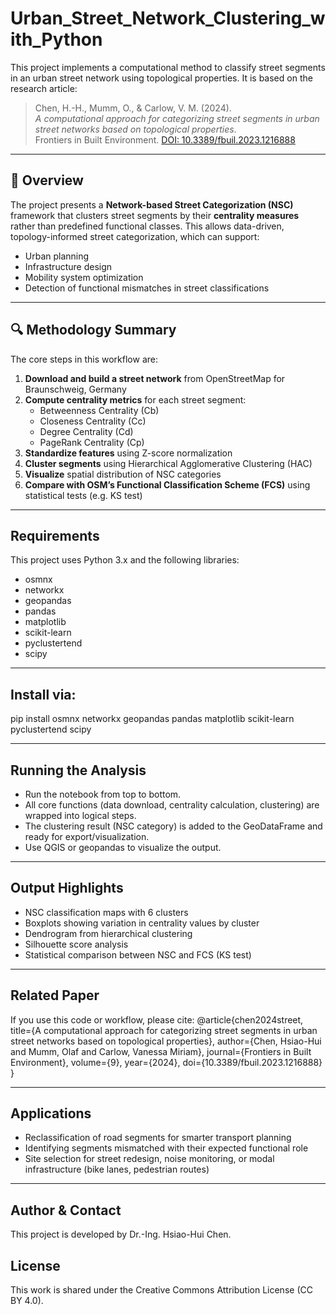 # Urban_Street_Network_Clustering_with_Python

This project implements a computational method to classify street segments in an urban street network using topological properties. It is based on the research article:

> Chen, H.-H., Mumm, O., & Carlow, V. M. (2024).  
> *A computational approach for categorizing street segments in urban street networks based on topological properties*.  
> Frontiers in Built Environment. [DOI: 10.3389/fbuil.2023.1216888](https://www.frontiersin.org/articles/10.3389/fbuil.2023.1216888/full)

---

## 🧭 Overview

The project presents a **Network-based Street Categorization (NSC)** framework that clusters street segments by their **centrality measures** rather than predefined functional classes. This allows data-driven, topology-informed street categorization, which can support:

- Urban planning
- Infrastructure design
- Mobility system optimization
- Detection of functional mismatches in street classifications

---

## 🔍 Methodology Summary

The core steps in this workflow are:

1. **Download and build a street network** from OpenStreetMap for Braunschweig, Germany
2. **Compute centrality metrics** for each street segment:
   - Betweenness Centrality (Cb)
   - Closeness Centrality (Cc)
   - Degree Centrality (Cd)
   - PageRank Centrality (Cp)
3. **Standardize features** using Z-score normalization
4. **Cluster segments** using Hierarchical Agglomerative Clustering (HAC)
5. **Visualize** spatial distribution of NSC categories
6. **Compare with OSM’s Functional Classification Scheme (FCS)** using statistical tests (e.g. KS test)

---

## Requirements
This project uses Python 3.x and the following libraries:
- osmnx
- networkx
- geopandas
- pandas
- matplotlib
- scikit-learn
- pyclustertend
- scipy

---

## Install via:
pip install osmnx networkx geopandas pandas matplotlib scikit-learn pyclustertend scipy

---

## Running the Analysis
- Run the notebook from top to bottom.
- All core functions (data download, centrality calculation, clustering) are wrapped into logical steps.
- The clustering result (NSC category) is added to the GeoDataFrame and ready for export/visualization.
- Use QGIS or geopandas to visualize the output.

---

## Output Highlights
- NSC classification maps with 6 clusters
- Boxplots showing variation in centrality values by cluster
- Dendrogram from hierarchical clustering
- Silhouette score analysis
- Statistical comparison between NSC and FCS (KS test)

---

## Related Paper
If you use this code or workflow, please cite:
@article{chen2024street,
  title={A computational approach for categorizing street segments in urban street networks based on topological properties},
  author={Chen, Hsiao-Hui and Mumm, Olaf and Carlow, Vanessa Miriam},
  journal={Frontiers in Built Environment},
  volume={9},
  year={2024},
  doi={10.3389/fbuil.2023.1216888}
}

---

## Applications
- Reclassification of road segments for smarter transport planning
- Identifying segments mismatched with their expected functional role
- Site selection for street redesign, noise monitoring, or modal infrastructure (bike lanes, pedestrian routes)

---

## Author & Contact
This project is developed by Dr.-Ing. Hsiao-Hui Chen.

## License
This work is shared under the Creative Commons Attribution License (CC BY 4.0).
